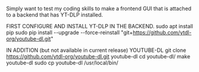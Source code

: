Simply want to test my coding skills to make a frontend GUI that is attached to a backend that has YT-DLP installed. 

FIRST CONFIGURE AND INSTALL YT-DLP IN THE BACKEND.
sudo apt install pip
sudo pip install --upgrade --force-reinstall "git+https://github.com/ytdl-org/youtube-dl.git"

IN ADDITION (but not available in current release) YOUTUBE-DL
git clone https://github.com/ytdl-org/youtube-dl.git youtube-dl
cd youtube-dl/
make youtube-dl
sudo cp youtube-dl /usr/local/bin/

